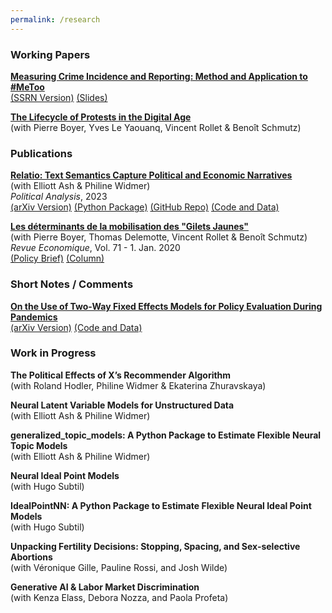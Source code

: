 ```yaml
---
permalink: /research
---
```


### Working Papers

[**Measuring Crime Incidence and Reporting: Method and Application to #MeToo**](https://www.dropbox.com/s/jepq64dfauyo1t6/metoo_crime_v6.pdf?dl=0) \
[(SSRN Version)](https://papers.ssrn.com/sol3/papers.cfm?abstract_id=4242506) [(Slides)](https://www.dropbox.com/scl/fi/bz5zwx8rc8vxas6v8pjfx/Me_Too_Crime___Slides___Submitted_Version.pdf?rlkey=0stqdn0ol51xmk7fwscmcja8p&dl=0)

[**The Lifecycle of Protests in the Digital Age**](https://www.dropbox.com/scl/fi/dwstzxzo0pa5lls5lbvmu/Gilets_Jaunes_Theory_Empirics.pdf?rlkey=4hsj8wytobeh9a7idw8q957fs&st=goatnj9p&dl=0) \
(with Pierre Boyer, Yves Le Yaouanq, Vincent Rollet & Benoît Schmutz) 

### Publications

[**Relatio: Text Semantics Capture Political and Economic Narratives**](https://www.cambridge.org/core/journals/political-analysis/article/relatio-text-semantics-capture-political-and-economic-narratives/E72C0482A44C9A817E381B394A73E2D6) \
(with Elliott Ash & Philine Widmer) \
*Political Analysis*, 2023 \
[(arXiv Version)](https://arxiv.org/abs/2108.01720) [(Python Package)](https://pypi.org/project/relatio/) [(GitHub Repo)](https://github.com/relatio-nlp/relatio/tree/relatio-v0.3) [(Code and Data)](https://dataverse.harvard.edu/dataset.xhtml?persistentId=doi:10.7910/DVN/3BRWKK&faces-redirect=true)

[**Les déterminants de la mobilisation des "Gilets Jaunes"**](https://www.cairn.info/revue-economique-2020-1-page-109.htm) \
(with Pierre Boyer, Thomas Delemotte, Vincent Rollet & Benoît Schmutz) \
*Revue Economique*, Vol. 71 - 1. Jan. 2020  \
[(Policy Brief)](https://www.lemonde.fr/idees/article/2019/11/15/entre-facebook-et-le-rond-point-la-double-originalite-du-mouvement-des-gilets-jaunes_6019218_3232.html#xtor=AL-32280270) [(Column)](https://www.lemonde.fr/idees/article/2019/11/15/entre-facebook-et-le-rond-point-la-double-originalite-du-mouvement-des-gilets-jaunes_6019218_3232.html#xtor=AL-32280270)

### Short Notes / Comments

[**On the Use of Two-Way Fixed Effects Models for Policy Evaluation During Pandemics**](https://www.dropbox.com/s/gpofsuuc369hzx6/On_the_Use_of_Two_Way_Fixed_Effects_Models_for_Policy_Evaluation_During_Pandemics.pdf?dl=0) \
[(arXiv Version)](https://arxiv.org/abs/2106.10949) [(Code and Data)](https://gitlab.com/germain.gauthier/covid-two-way-fixed-effects.git) 

### Work in Progress

**The Political Effects of X’s Recommender Algorithm** \
(with Roland Hodler, Philine Widmer & Ekaterina Zhuravskaya)

**Neural Latent Variable Models for Unstructured Data** \
(with Elliott Ash & Philine Widmer)

**generalized_topic_models: A Python Package to Estimate Flexible Neural Topic Models** \
(with Elliott Ash & Philine Widmer)

**Neural Ideal Point Models** \
(with Hugo Subtil)

**IdealPointNN: A Python Package to Estimate Flexible Neural Ideal Point Models** \
(with Hugo Subtil)

**Unpacking Fertility Decisions: Stopping, Spacing, and Sex-selective Abortions** \
(with Véronique Gille, Pauline Rossi, and Josh Wilde)

**Generative AI & Labor Market Discrimination** \
(with Kenza Elass, Debora Nozza, and Paola Profeta)
